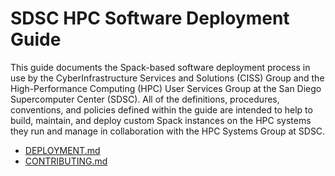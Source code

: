 # SDSC HPC Software Deployment Guide

This guide documents the Spack-based software deployment process in use by the CyberInfrastructure Services and Solutions (CISS) Group and the High-Performance Computing (HPC) User Services Group at the San Diego Supercomputer Center (SDSC). All of the definitions, procedures, conventions, and policies defined within the guide are intended to help to build, maintain, and deploy custom Spack instances on the HPC systems they run and manage in collaboration with the HPC Systems Group at SDSC. 

- [DEPLOYMENT.md](DEPLOYMENT.md)
- [CONTRIBUTING.md](CONTRIBUTING.md)
